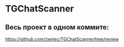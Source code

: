 # TGChatScanner

## Весь проект в одном коммите:
https://github.com/zwirec/TGChatScanner/tree/review
